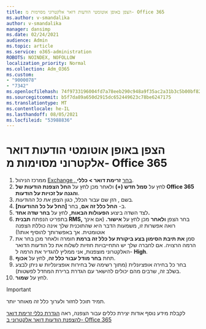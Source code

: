 ```yaml
---
title: הצפן באופן אוטומטי הודעות דואר אלקטרוני מסוימות מ- Office 365
ms.author: v-smandalika
author: v-smandalika
manager: dansimp
ms.date: 02/24/2021
audience: Admin
ms.topic: article
ms.service: o365-administration
ROBOTS: NOINDEX, NOFOLLOW
localization_priority: Normal
ms.collection: Adm_O365
ms.custom:
- "9000078"
- "7342"
ms.openlocfilehash: 74f9733196004fd7a78eeb290c948a9f35ac2a31b3c5b00bf82e44081aac8637
ms.sourcegitcommit: b5f7da89a650d2915dc652449623c78be6247175
ms.translationtype: MT
ms.contentlocale: he-IL
ms.lasthandoff: 08/05/2021
ms.locfileid: "53988836"
---
```

# <a name="automatically-encrypt-certain-email-messages-from-office-365"></a>הצפן באופן אוטומטי הודעות דואר אלקטרוני מסוימות מ- Office 365

1. ממרכז הניהול [Exchange , בחר](https://outlook.office365.com/ecp/) **זרימת דואר > כללי**. 
2. לחץ על **סמל חדש (+)** ולאחר מכן לחץ על **החל הצפנת הודעות של Office 365 והגנה על זכויות על הודעות**.
3. בשם , הזן שם עבור הכלל, כגון הצפן *את כל ההודעות.*
4. ב- **החל כלל זה אם**, בחר **[החל על כל ההודעות]**. 
5. לצד השדה ביצוע **הפעולות הבאות,** לחץ על **בחר שדה אחד.** 
6. בתפריט הנפתח **תבנית RMS,** בחר הצפן **ולאחר** מכן לחץ על **אישור.** (אם אינך רואה אפשרות זו, משמעות הדבר היא שהתוכנית שלך אינה כוללת הצפנה אוטומטית. אך באפשרותך להוסיף אותו!)
7. סמן **את תיבת הסימון בצע ביקורת על כלל זה ברמת** חומרה ולאחר מכן בחר את הרמה הרצויה. אם לחברה שלך יש התחייבויות חוזיות לשלוח את כל הודעות הדואר האלקטרוני מוצפנות, אני ממליץ להגדיר את הרמה ל- **High**.
8. תחת **בחר מודל עבור כלל זה**, לחץ על **אכוף**. 
9. בחר כל בחירה אופציונלית (מתוך רשימה של בחירות אופציונליות ש ניתן לבצע בשלב זה, שרבים מהם יכולים להישאר עם הגדרת ברירת המחדל לפשטות).
10. לחץ על **שמור**.

> [!IMPORTANT]
> תמיד תוכל לחזור ולערוך כלל זה מאוחר יותר.

לקבלת מידע נוסף אודות יצירת כללים עבור הצפנה, ראה [הגדרת כללי זרימת דואר להצפנת הודעות דואר אלקטרוני ב- Office 365](https://docs.microsoft.com/microsoft-365/compliance/define-mail-flow-rules-to-encrypt-email)

